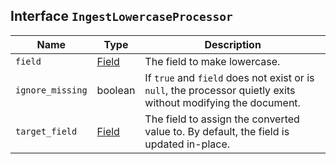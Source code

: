## Interface `IngestLowercaseProcessor`

| Name | Type | Description |
| - | - | - |
| `field` | [Field](./Field.md) | The field to make lowercase. |
| `ignore_missing` | boolean | If `true` and `field` does not exist or is `null`, the processor quietly exits without modifying the document. |
| `target_field` | [Field](./Field.md) | The field to assign the converted value to. By default, the field is updated in-place. |
